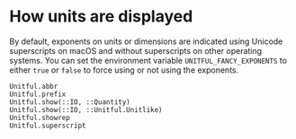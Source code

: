# How units are displayed

By default, exponents on units or dimensions are indicated using Unicode superscripts on
macOS and without superscripts on other operating systems. You can set the environment
variable `UNITFUL_FANCY_EXPONENTS` to either `true` or `false` to force using or not using
the exponents.

```@docs
Unitful.abbr
Unitful.prefix
Unitful.show(::IO, ::Quantity)
Unitful.show(::IO, ::Unitful.Unitlike)
Unitful.showrep
Unitful.superscript
```
